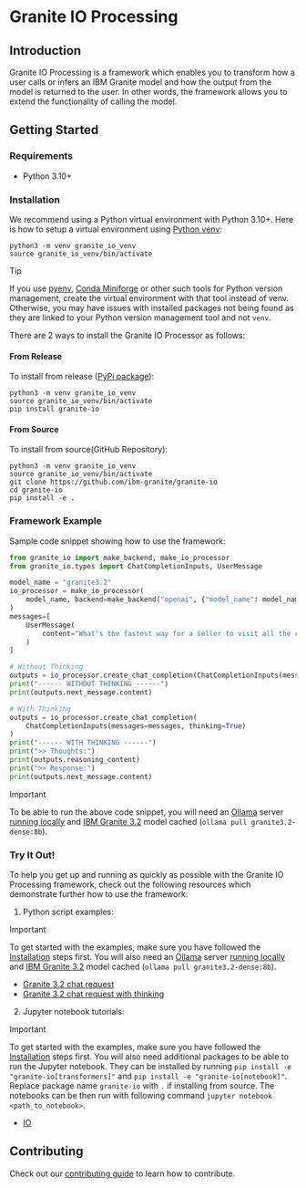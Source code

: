 # Granite IO Processing

## Introduction

Granite IO Processing is a framework which enables you to transform how a user calls or infers an IBM Granite model and how the output from the model is returned to the user. In other words, the framework allows you to extend the functionality of calling the model.

## Getting Started

### Requirements

* Python 3.10+

### Installation

We recommend using a Python virtual environment with Python 3.10+. Here is how to setup a virtual environment using [Python venv](https://docs.python.org/3/library/venv.html):

```
python3 -m venv granite_io_venv
source granite_io_venv/bin/activate
```

> [!TIP]
> If you use [pyenv](https://github.com/pyenv/pyenv), [Conda Miniforge](https://github.com/conda-forge/miniforge) or other such tools for Python version management, create the virtual environment with that tool instead of venv. Otherwise, you may have issues with installed packages not being found as they are linked to your Python version management tool and not `venv`.

There are 2 ways to install the Granite IO Processor as follows:

#### From Release

To install from release ([PyPi package](https://pypi.org/project/granite-io/)):

```shell
python3 -m venv granite_io_venv
source granite_io_venv/bin/activate
pip install granite-io
```

#### From Source

To install from source(GitHub Repository):

```shell
python3 -m venv granite_io_venv
source granite_io_venv/bin/activate
git clone https://github.com/ibm-granite/granite-io
cd granite-io
pip install -e .
```

### Framework Example

Sample code snippet showing how to use the framework:

```py
from granite_io import make_backend, make_io_processor
from granite_io.types import ChatCompletionInputs, UserMessage

model_name = "granite3.2"
io_processor = make_io_processor(
    model_name, backend=make_backend("openai", {"model_name": model_name})
)
messages=[
    UserMessage(
        content="What's the fastest way for a seller to visit all the cities in their region?",
    )
]

# Without Thinking
outputs = io_processor.create_chat_completion(ChatCompletionInputs(messages=messages))
print("------ WITHOUT THINKING ------")
print(outputs.next_message.content)

# With Thinking
outputs = io_processor.create_chat_completion(
    ChatCompletionInputs(messages=messages, thinking=True)
)
print("------ WITH THINKING ------")
print(">> Thoughts:")
print(outputs.reasoning_content)
print(">> Response:")
print(outputs.next_message.content)
```

> [!IMPORTANT]  
> To be able to run the above code snippet, you will need an [Ollama](https://ollama.com/) server [running locally](https://github.com/ollama/ollama?tab=readme-ov-file#start-ollama) and [IBM Granite 3.2](https://www.ibm.com/granite) model cached (`ollama pull granite3.2-dense:8b`).

### Try It Out!

To help you get up and running as quickly as possible with the Granite IO Processing framework, check out the following resources which demonstrate further how to use the framework:

1. Python script examples:

> [!IMPORTANT]  
> To get started with the examples, make sure you have followed the [Installation](#installation) steps first. You will also need an [Ollama](https://ollama.com/) server [running locally](https://github.com/ollama/ollama?tab=readme-ov-file#start-ollama) and [IBM Granite 3.2](https://www.ibm.com/granite) model cached (`ollama pull granite3.2-dense:8b`).

   - [Granite 3.2 chat request](./examples/model_chat.py)
   - [Granite 3.2 chat request with thinking](./examples/inference_with_thinking.py)

2. Jupyter notebook tutorials:

> [!IMPORTANT]  
> To get started with the examples, make sure you have followed the [Installation](#installation) steps first. You will also need additional packages to be able to run the Jupyter notebook. They can be installed by running `pip install -e "granite-io[transformers]"` and `pip install -e "granite-io[notebook]"`. Replace package name `granite-io` with `.` if installing from source. The notebooks can be then run with following command `jupyter notebook <path_to_notebook>`.

   - [IO](./notebooks/io.ipynb)

## Contributing

Check out our [contributing guide](CONTRIBUTING.md) to learn how to contribute.
